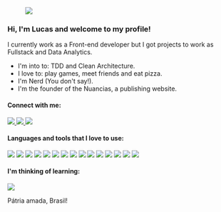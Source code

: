 <figure>
  <img src="https://tenor.com/view/hello-there-general-kenobi-gif-18841535.gif" />
</figure>

### Hi, I'm Lucas and welcome to my profile!

I currently work as a Front-end developer but I got projects to work as Fullstack and Data Analytics. 

* I'm into to: TDD and Clean Architecture.
* I love to: play games, meet friends and eat pizza.
* I'm Nerd (You don't say!).
* I'm the founder of the Nuancias, a publishing website. 

#### Connect with me:
<div>
<a href="mailto:lucas.fernandes.app@gmail.com">
  <img src="https://img.shields.io/badge/Gmail-D14836?style=for-the-badge&logo=gmail&logoColor=white" />
</a>
<a href="https://www.linkedin.com/in/engplucasfernandes/" >
  <img src="https://img.shields.io/badge/LinkedIn-0077B5?style=for-the-badge&logo=linkedin&logoColor=white" />
</a>
<a href="https://www.instagram.com/lucassegundof/" >
  <img src="https://img.shields.io/badge/Instagram-E4405F?style=for-the-badge&logo=instagram&logoColor=white" />
</a>
</div>

#### Languages and tools that I love to use:
<div>
     <img src="https://img.shields.io/badge/next.js-000000?style=for-the-badge&logo=nextdotjs&logoColor=white" />
     <img src="https://img.shields.io/badge/strapi-2e7eea?style=for-the-badge&logo=strapi&logoColor=white" />
     <img src="https://img.shields.io/badge/PostgreSQL-316192?style=for-the-badge&logo=postgresql&logoColor=white" />
      <img src="https://img.shields.io/badge/Apollo%20GraphQL-311C87?&style=for-the-badge&logo=Apollo%20GraphQL&logoColor=white" />
     <img src="https://img.shields.io/badge/Tailwind_CSS-38B2AC?style=for-the-badge&logo=tailwind-css&logoColor=white" />
     <img src="	https://img.shields.io/badge/Jest-C21325?style=for-the-badge&logo=jest&logoColor=white" />
     <img src="https://img.shields.io/badge/storybook-FF4785?style=for-the-badge&logo=storybook&logoColor=white" />
     <img src="https://img.shields.io/badge/Cypress-17202C?style=for-the-badge&logo=cypress&logoColor=white" />
     <img src="https://img.shields.io/badge/TypeScript-007ACC?style=for-the-badge&logo=typescript&logoColor=white" />
     <img src="https://img.shields.io/badge/eslint-3A33D1?style=for-the-badge&logo=eslint&logoColor=white" />
     <img src="https://img.shields.io/badge/prettier-1A2C34?style=for-the-badge&logo=prettier&logoColor=F7BA3E" />
     <img src="https://img.shields.io/badge/VSCode-0078D4?style=for-the-badge&logo=visual%20studio%20code&logoColor=white" />
     <img src="https://img.shields.io/badge/Vercel-000000?style=for-the-badge&logo=vercel&logoColor=white" />
     <img src="https://img.shields.io/badge/Heroku-430098?style=for-the-badge&logo=heroku&logoColor=white" />
     <img src="https://img.shields.io/badge/Google%20Analytics-E37400?style=for-the-badge&logo=google%20analytics&logoColor=white" />
</div>

#### I'm thinking of learning:
<div>
     <img src="https://img.shields.io/badge/React_Native-20232A?style=for-the-badge&logo=react&logoColor=61DAFB" />
</div>

Pátria amada, Brasil! 
